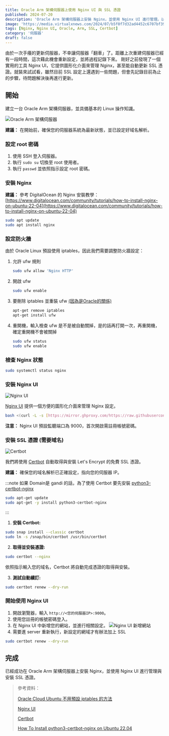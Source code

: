 ```yaml
---
title: Oracle Arm 架構伺服器上使用 Nginx UI 與 SSL 憑證
published: 2024-07-20
description: 'Oracle Arm 架構伺服器上安裝 Nginx，並使用 Nginx UI 進行管理。以及如何使用 Certbot 取得與安裝 SSL 憑證'
image: 'https://media.virtualxnews.com/2024/07/b5f0f7d32ad4452c6707bf395a9f0745.png'
tags: [Nginx, Nginx UI, Oracle, Arm, SSL, Certbot]
category: '伺服器'
draft: false 
---
```


由於一次手癢的更新伺服器，不幸讓伺服器「翻車」了。距離上次重建伺服器已經有一段時間，這次藉此機會重新設定，並將過程記錄下來。
剛好之前發現了一個實用的工具 Nginx UI，它提供圖形化介面來管理 Nginx，甚至能自動更新 SSL 憑證。就裝來試試看，雖然目前 SSL 設定上還遇到一些問題，但會先記錄目前為止的步驟，待問題解決後再進行更新。

## 開始

建立一台 Oracle Arm 架構伺服器，並具備基本的 Linux 操作知識。

![Oracle Arm 架構伺服器](https://media.virtualxnews.com/2024/07/9dd872dbae4a7332cb2e2f73f97e5728.png)

**建議：** 在開始前，確保您的伺服器系統為最新狀態，並已設定好域名解析。

### 設定 root 密碼

1. 使用 SSH 登入伺服器。
2. 執行 `sudo su` 切換至 root 使用者。
3. 執行 `passwd` 並依照指示設定 root 密碼。

### 安裝 Nginx

**建議：** 參考 DigitalOcean 的 Nginx 安裝教學：[https://www.digitalocean.com/community/tutorials/how-to-install-nginx-on-ubuntu-22-04](https://www.digitalocean.com/community/tutorials/how-to-install-nginx-on-ubuntu-22-04)

```bash
sudo apt update
sudo apt install nginx
```

### 設定防火牆

由於 Oracle Linux 預設使用 iptables，因此我們需要調整防火牆設定：

1. 允許 ufw 規則
    
    ```bash
    sudo ufw allow 'Nginx HTTP'
    ```
    
2. 開啟 ufw
    
    ```bash
    sudo ufw enable
    ```
    
3. 要刪除 iptables 並重裝 ufw [(因為是Oracle的關係)](https://hiraku.dev/2020/04/6171/)
    
    ```bash
    apt-get remove iptables
    apt-get install ufw
    ```
    
4. 重開機，輸入檢查 ufw 是不是被自動關掉，是的話再打開一次，再重開機，確定重開機不會被關掉
    
    ```bash
    sudo ufw status
    sudo ufw enable
    ```

### 檢查 Nginx 狀態

```bash
sudo systemctl status nginx
```

### 安裝 Nginx UI

![Nginx UI](https://media.virtualxnews.com/2024/07/e48a97a2d0af6fbf5a1adf21772e0cab.png)

[Nginx UI](https://nginxui.com/zh_CN/guide/install-script-linux.html) 提供一個方便的圖形化介面來管理 Nginx 設定。

```bash
bash <(curl -L -s [https://mirror.ghproxy.com/https://raw.githubusercontent.com/0xJacky/nginx-ui/master/install.sh](https://mirror.ghproxy.com/https://raw.githubusercontent.com/0xJacky/nginx-ui/master/install.sh)) install -r [https://mirror.ghproxy.com/](https://mirror.ghproxy.com/)
```

**注意：** Nginx UI 預設監聽端口為 9000，首次開啟需註冊帳號密碼。

### 安裝 SSL 憑證 (需要域名)

![Certbot](https://media.virtualxnews.com/2024/07/f918495c1da7552267bd98485113932a.png)

我們將使用 [Certbot](https://certbot.eff.org/instructions?ws=nginx&os=ubuntufocal) 自動取得與安裝 Let's Encrypt 的免費 SSL 憑證。

**建議：** 確保您的域名解析已正確設定，指向您的伺服器 IP。

:::note
如果 Domain是 gandi 的話，為了使用 Certbot 要先安裝 [python3-certbot-nginx](https://installati.one/install-python3-certbot-nginx-ubuntu-22-04/#install-python3-certbot-nginx-using-apt-get)
```bash
sudo apt-get update
sudo apt-get -y install python3-certbot-nginx
```
:::


1. **安裝 Certbot:**

```bash
sudo snap install --classic certbot
sudo ln -s /snap/bin/certbot /usr/bin/certbot
```

2. **取得並安裝憑證:**

```bash
sudo certbot --nginx
```

依照指示輸入您的域名，Certbot 將自動完成憑證的取得與安裝。

3. **測試自動續訂:**

```bash
sudo certbot renew --dry-run
```

### 開始使用 Nginx UI

1. 開啟瀏覽器，輸入 `http://<您的伺服器IP>:9000`。
2. 使用您註冊的帳號密碼登入。
3. 在 Nginx UI 中新增您的網站，並進行相關設定。
![Nginx UI 新增網站](https://media.virtualxnews.com/2024/07/b376f3e168668d1d2c11a3c1a8197050.png)
4. 需要進 server 重新執行，新設定的網域才有辦法加上 SSL
```bash
sudo certbot renew --dry-run
```

## 完成

已經成功在 Oracle Arm 架構伺服器上安裝 Nginx，並使用 Nginx UI 進行管理與安裝 SSL 憑證。

> 參考資料：
> 
> [Oracle Cloud Ubuntu 不用預設 iptables 的方法](https://hiraku.dev/2020/04/6171/)
> 
> [Nginx UI](https://nginxui.com/zh_CN/)
> 
> [Certbot](https://certbot.eff.org/instructions?ws=nginx&os=ubuntufocal)
> 
> [How To Install python3-certbot-nginx on Ubuntu 22.04](https://installati.one/install-python3-certbot-nginx-ubuntu-22-04/#install-python3-certbot-nginx-using-apt-get)
